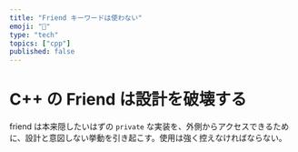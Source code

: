 ```yaml
---
title: "Friend キーワードは使わない"
emoji: "🚫"
type: "tech"
topics: ["cpp"]
published: false
---
```


# C++ の Friend は設計を破壊する

friend は本来隠したいはずの `private` な実装を、外側からアクセスできるために、設計と意図しない挙動を引き起こす。使用は強く控えなければならない。